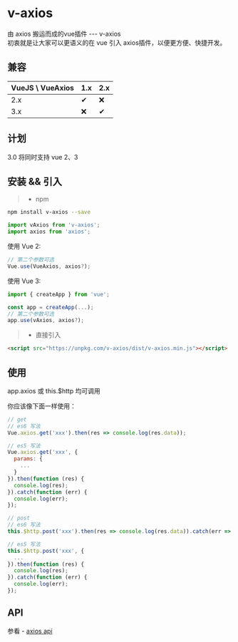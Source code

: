 # v-axios
由 axios 搬运而成的vue插件 --- v-axios<br />
初衷就是让大家可以更语义的在 vue 引入 axios插件，以便更方便、快捷开发。

## 兼容

|VueJS \ VueAxios|1.x|2.x|
|-|-|-|
|2.x|&#10004;|&#10060;|
|3.x|&#10060;|&#10004;|

## 计划
3.0 将同时支持 vue 2、3

## 安装 && 引入

> * npm

``` bash
npm install v-axios --save
```

```javascript
import vAxios from 'v-axios';
import axios from 'axios';
```

使用 Vue 2:

```javascript
// 第二个参数可选
Vue.use(VueAxios, axios?);
```

使用 Vue 3:

```javascript
import { createApp } from 'vue';

const app = createApp(...);
// 第二个参数可选
app.use(vAxios, axios?);
```

> * 直接引入

```html
<script src="https://unpkg.com/v-axios/dist/v-axios.min.js"></script>
```

## 使用

app.axios 或 this.$http 均可调用

你应该像下面一样使用：

```javascript
// get
// es6 写法
Vue.axios.get('xxx').then(res => console.log(res.data));

// es5 写法
Vue.axios.get('xxx', {
  params: {
    ...
  }
}).then(function (res) {
  console.log(res);
}).catch(function (err) {
  console.log(err);
});

// post
// es6 写法
this.$http.post('xxx').then(res => console.log(res.data)).catch(err => console.log(err)});

// es5 写法
this.$http.post('xxx', {
  ...
}).then(function (res) {
  console.log(res);
}).catch(function (err) {
  console.log(err);
});
```

## API

参看 - [axios api](https://github.com/mzabriskie/axios)
